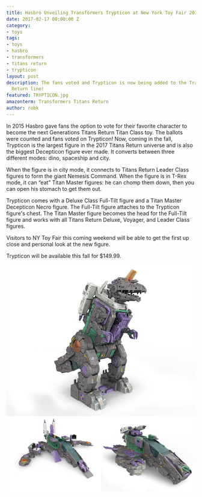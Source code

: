 ```yaml
---
title: Hasbro Unveiling Transformers Trypticon at New York Toy Fair 2017
date: 2017-02-17 00:00:00 Z
category:
- toys
tags:
- toys
- hasbro
- transformers
- titans return
- trypticon
layout: post
description: The fans voted and Trypticon is now being added to the Transformers Titans
  Return line!
featured: TRYPTICON.jpg
amazonterm: Transformers Titans Return
author: robk
---
```


In 2015 Hasbro gave fans the option to vote for their favorite character to become the next Generations Titans Return Titan Class toy. The ballots were counted and fans voted on Trypticon! Now, coming in the fall, Trypticon is the largest figure in the 2017 Titans Return universe and is also the biggest Decepticon figure ever made. It converts between three different modes: dino, spaceship and city.

When the figure is in city mode, it connects to Titans Return Leader Class figures to form the giant Nemesis Command. When the figure is in T-Rex mode, it can “eat” Titan Master figures: he can chomp them down, then you can open his stomach to get them out.

Trypticon comes with a Deluxe Class Full-Tilt figure and a Titan Master Decepticon Necro figure. The Full-Tilt figure attaches to the Trypticon figure's chest. The Titan Master figure becomes the head for the Full-Tilt figure and works with all Titans Return Deluxe, Voyager, and Leader Class figures.

Visitors to NY Toy Fair this coming weekend will be able to get the first up close and personal look at the new figure.

Trypticon will be available this fall for $149.99.

![Trypticon](/images/transformers/trypticon.jpg)
